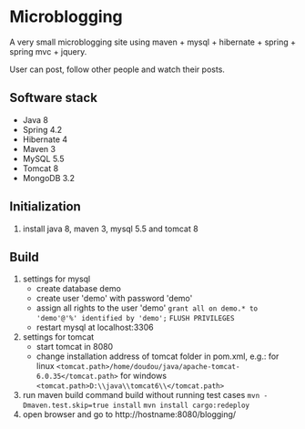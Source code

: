 # Microblogging
A very small microblogging site using maven + mysql + hibernate + spring + spring mvc + jquery.

User can post, follow other people and watch their posts.

## Software stack
* Java 8
* Spring 4.2
* Hibernate 4
* Maven 3
* MySQL 5.5
* Tomcat 8
* MongoDB 3.2

## Initialization
1. install java 8, maven 3, mysql 5.5 and tomcat 8

## Build
1. settings for mysql
   * create database demo 
   * create user 'demo' with password 'demo'
   * assign all rights to the user 'demo'
     `grant all on demo.* to 'demo'@'%' identified by 'demo';`
     `FLUSH PRIVILEGES`
   * restart mysql at localhost:3306
2. settings for tomcat
   * start tomcat in 8080
   * change installation address of tomcat folder in pom.xml, e.g.:
     for linux `<tomcat.path>/home/doudou/java/apache-tomcat-6.0.35</tomcat.path>`
     for windows `<tomcat.path>D:\\java\\tomcat6\\</tomcat.path>`
3. run maven build command 
   build without running test cases `mvn -Dmaven.test.skip=true install`
   `mvn install cargo:redeploy`
4. open browser and go to http://hostname:8080/blogging/